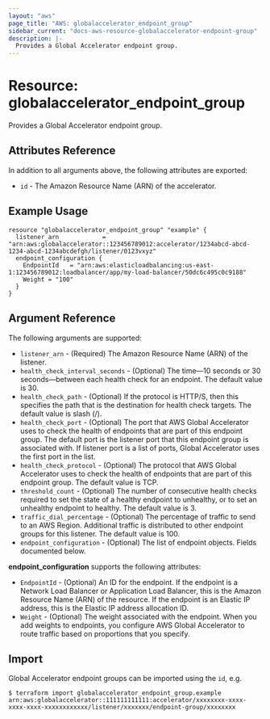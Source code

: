 ```yaml
---
layout: "aws"
page_title: "AWS: globalaccelerator_endpoint_group"
sidebar_current: "docs-aws-resource-globalaccelerator-endpoint-group"
description: |-
  Provides a Global Accelerator endpoint group.
---
```


# Resource: globalaccelerator_endpoint_group

Provides a Global Accelerator endpoint group.

## Attributes Reference

In addition to all arguments above, the following attributes are exported:

* `id` - The Amazon Resource Name (ARN) of the accelerator.

## Example Usage

```hcl
resource "globalaccelerator_endpoint_group" "example" {
  listener_arn            = "arn:aws:globalaccelerator::123456789012:accelerator/1234abcd-abcd-1234-abcd-1234abcdefgh/listener/0123vxyz"
  endpoint_configuration {
    EndpointId   = "arn:aws:elasticloadbalancing:us-east-1:123456789012:loadbalancer/app/my-load-balancer/50dc6c495c0c9188"
    Weight = "100"
  }
}
```

## Argument Reference

The following arguments are supported:

* `listener_arn` - (Required) The Amazon Resource Name (ARN) of the listener.
* `health_check_interval_seconds` - (Optional) The time—10 seconds or 30 seconds—between each health check for an endpoint. The default value is 30.
* `health_check_path` - (Optional) If the protocol is HTTP/S, then this specifies the path that is the destination for health check targets. The default value is slash (/).
* `health_check_port` - (Optional) The port that AWS Global Accelerator uses to check the health of endpoints that are part of this endpoint group. The default port is the listener port that this endpoint group is associated with. If listener port is a list of ports, Global Accelerator uses the first port in the list.
* `health_check_protocol` - (Optional) The protocol that AWS Global Accelerator uses to check the health of endpoints that are part of this endpoint group. The default value is TCP.
* `threshold_count` - (Optional) The number of consecutive health checks required to set the state of a healthy endpoint to unhealthy, or to set an unhealthy endpoint to healthy. The default value is 3.
* `traffic_dial_percentage` - (Optional) The percentage of traffic to send to an AWS Region. Additional traffic is distributed to other endpoint groups for this listener. The default value is 100.
* `endpoint_configuration` - (Optional) The list of endpoint objects. Fields documented below.

**endpoint_configuration** supports the following attributes:

* `EndpointId` - (Optional) An ID for the endpoint. If the endpoint is a Network Load Balancer or Application Load Balancer, this is the Amazon Resource Name (ARN) of the resource. If the endpoint is an Elastic IP address, this is the Elastic IP address allocation ID.
* `Weight` - (Optional) The weight associated with the endpoint. When you add weights to endpoints, you configure AWS Global Accelerator to route traffic based on proportions that you specify. 

## Import

Global Accelerator endpoint groups can be imported using the `id`, e.g.

```
$ terraform import globalaccelerator_endpoint_group.example arn:aws:globalaccelerator::111111111111:accelerator/xxxxxxxx-xxxx-xxxx-xxxx-xxxxxxxxxxxx/listener/xxxxxxx/endpoint-group/xxxxxxxx
```
